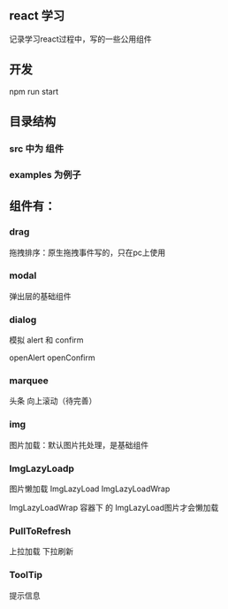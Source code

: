 ## react 学习

记录学习react过程中，写的一些公用组件


## 开发

npm run start


## 目录结构

### src 中为 组件

### examples 为例子


## 组件有：

### drag

拖拽排序：原生拖拽事件写的，只在pc上使用


### modal

弹出层的基础组件


### dialog

模拟 alert 和 confirm

openAlert openConfirm 


### marquee

头条 向上滚动（待完善）


### img

图片加载：默认图片扥处理，是基础组件


### ImgLazyLoadp

图片懒加载 ImgLazyLoad ImgLazyLoadWrap

ImgLazyLoadWrap 容器下 的 ImgLazyLoad图片才会懒加载


### PullToRefresh 

上拉加载 下拉刷新


### ToolTip

提示信息
